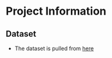 # Project Information

## Dataset

- The dataset is pulled from [here](https://www.kaggle.com/datasets/yapwh1208/supermarket-sales-data)
